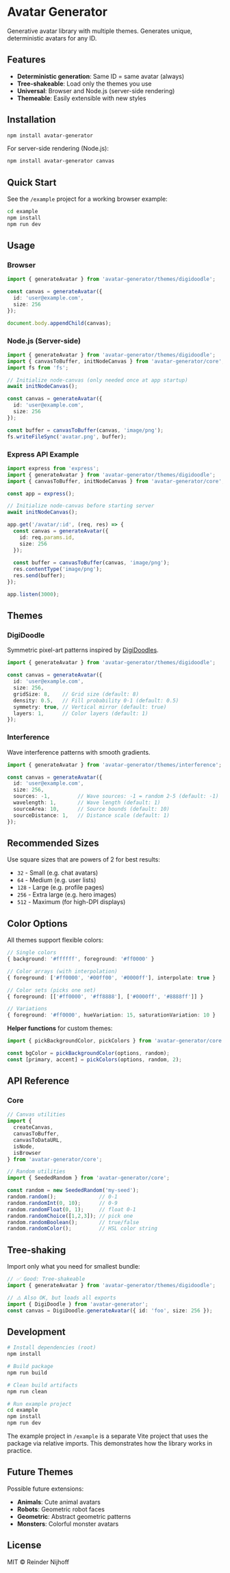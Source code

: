 # Avatar Generator

Generative avatar library with multiple themes. Generates unique, deterministic avatars for any ID.

## Features

- **Deterministic generation**: Same ID = same avatar (always)
- **Tree-shakeable**: Load only the themes you use
- **Universal**: Browser and Node.js (server-side rendering)
- **Themeable**: Easily extensible with new styles

## Installation

```bash
npm install avatar-generator
```

For server-side rendering (Node.js):
```bash
npm install avatar-generator canvas
```

## Quick Start

See the `/example` project for a working browser example:

```bash
cd example
npm install
npm run dev
```

## Usage

### Browser

```typescript
import { generateAvatar } from 'avatar-generator/themes/digidoodle';

const canvas = generateAvatar({ 
  id: 'user@example.com', 
  size: 256 
});

document.body.appendChild(canvas);
```

### Node.js (Server-side)

```typescript
import { generateAvatar } from 'avatar-generator/themes/digidoodle';
import { canvasToBuffer, initNodeCanvas } from 'avatar-generator/core';
import fs from 'fs';

// Initialize node-canvas (only needed once at app startup)
await initNodeCanvas();

const canvas = generateAvatar({ 
  id: 'user@example.com', 
  size: 256 
});

const buffer = canvasToBuffer(canvas, 'image/png');
fs.writeFileSync('avatar.png', buffer);
```

### Express API Example

```typescript
import express from 'express';
import { generateAvatar } from 'avatar-generator/themes/digidoodle';
import { canvasToBuffer, initNodeCanvas } from 'avatar-generator/core';

const app = express();

// Initialize node-canvas before starting server
await initNodeCanvas();

app.get('/avatar/:id', (req, res) => {
  const canvas = generateAvatar({ 
    id: req.params.id, 
    size: 256 
  });
  
  const buffer = canvasToBuffer(canvas, 'image/png');
  res.contentType('image/png');
  res.send(buffer);
});

app.listen(3000);
```

## Themes

### DigiDoodle

Symmetric pixel-art patterns inspired by [DigiDoodles](https://turtletoy.net/turtle/2d25b9a16d).

```typescript
import { generateAvatar } from 'avatar-generator/themes/digidoodle';

const canvas = generateAvatar({
  id: 'user@example.com',
  size: 256,
  gridSize: 8,    // Grid size (default: 8)
  density: 0.5,   // Fill probability 0-1 (default: 0.5)
  symmetry: true, // Vertical mirror (default: true)
  layers: 1,      // Color layers (default: 1)
});
```

### Interference

Wave interference patterns with smooth gradients.

```typescript
import { generateAvatar } from 'avatar-generator/themes/interference';

const canvas = generateAvatar({
  id: 'user@example.com',
  size: 256,
  sources: -1,         // Wave sources: -1 = random 2-5 (default: -1)
  wavelength: 1,       // Wave length (default: 1)
  sourceArea: 10,      // Source bounds (default: 10)
  sourceDistance: 1,   // Distance scale (default: 1)
});
```

## Recommended Sizes

Use square sizes that are powers of 2 for best results:

- `32` - Small (e.g. chat avatars)
- `64` - Medium (e.g. user lists)
- `128` - Large (e.g. profile pages)
- `256` - Extra large (e.g. hero images)
- `512` - Maximum (for high-DPI displays)

## Color Options

All themes support flexible colors:

```typescript
// Single colors
{ background: '#ffffff', foreground: '#ff0000' }

// Color arrays (with interpolation)
{ foreground: ['#ff0000', '#00ff00', '#0000ff'], interpolate: true }

// Color sets (picks one set)
{ foreground: [['#ff0000', '#ff8888'], ['#0000ff', '#8888ff']] }

// Variations
{ foreground: '#ff0000', hueVariation: 15, saturationVariation: 10 }
```

**Helper functions** for custom themes:

```typescript
import { pickBackgroundColor, pickColors } from 'avatar-generator/core';

const bgColor = pickBackgroundColor(options, random);
const [primary, accent] = pickColors(options, random, 2);
```

## API Reference

### Core

```typescript
// Canvas utilities
import { 
  createCanvas,
  canvasToBuffer,
  canvasToDataURL,
  isNode,
  isBrowser 
} from 'avatar-generator/core';

// Random utilities
import { SeededRandom } from 'avatar-generator/core';

const random = new SeededRandom('my-seed');
random.random();              // 0-1
random.randomInt(0, 10);      // 0-9
random.randomFloat(0, 1);     // float 0-1
random.randomChoice([1,2,3]); // pick one
random.randomBoolean();       // true/false
random.randomColor();         // HSL color string
```

## Tree-shaking

Import only what you need for smallest bundle:

```typescript
// ✅ Good: Tree-shakeable
import { generateAvatar } from 'avatar-generator/themes/digidoodle';

// ⚠️ Also OK, but loads all exports
import { DigiDoodle } from 'avatar-generator';
const canvas = DigiDoodle.generateAvatar({ id: 'foo', size: 256 });
```

## Development

```bash
# Install dependencies (root)
npm install

# Build package
npm run build

# Clean build artifacts
npm run clean

# Run example project
cd example
npm install
npm run dev
```

The example project in `/example` is a separate Vite project that uses the package via relative imports. This demonstrates how the library works in practice.

## Future Themes

Possible future extensions:

- **Animals**: Cute animal avatars
- **Robots**: Geometric robot faces
- **Geometric**: Abstract geometric patterns
- **Monsters**: Colorful monster avatars

## License

MIT © Reinder Nijhoff
